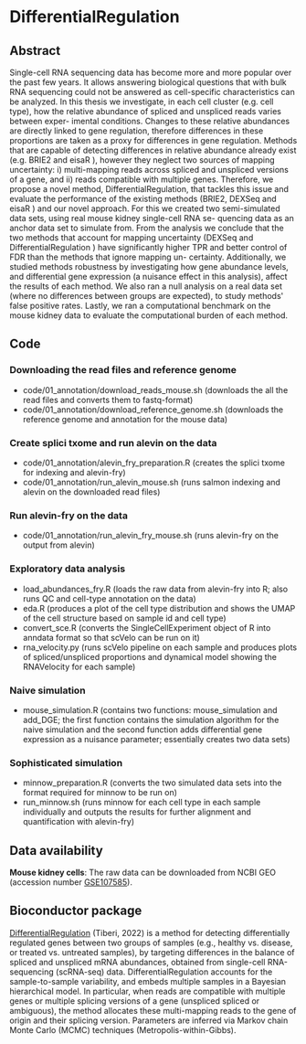 # DifferentialRegulation

## Abstract
Single-cell RNA sequencing data has become more and more popular over the past few years.
It allows answering biological questions that with bulk RNA sequencing could not be answered
as cell-specific characteristics can be analyzed. In this thesis we investigate, in each cell cluster
(e.g. cell type), how the relative abundance of spliced and unspliced reads varies between exper-
imental conditions. Changes to these relative abundances are directly linked to gene regulation,
therefore differences in these proportions are taken as a proxy for differences in gene regulation.
Methods that are capable of detecting differences in relative abundance already exist (e.g. BRIE2
and eisaR ), however they neglect two sources of mapping uncertainty: i) multi-mapping reads
across spliced and unspliced versions of a gene, and ii) reads compatible with multiple genes.
Therefore, we propose a novel method, DifferentialRegulation, that tackles this issue and evaluate
the performance of the existing methods (BRIE2, DEXSeq and eisaR ) and our novel approach.
For this we created two semi-simulated data sets, using real mouse kidney single-cell RNA se-
quencing data as an anchor data set to simulate from. From the analysis we conclude that the
two methods that account for mapping uncertainty (DEXSeq and DifferentialRegulation ) have
significantly higher TPR and better control of FDR than the methods that ignore mapping un-
certainty. Additionally, we studied methods robustness by investigating how gene abundance
levels, and differential gene expression (a nuisance effect in this analysis), affect the results of
each method. We also ran a null analysis on a real data set (where no differences between groups
are expected), to study methods' false positive rates. Lastly, we ran a computational benchmark
on the mouse kidney data to evaluate the computational burden of each method.

## Code

### Downloading the read files and reference genome

-   code/01_annotation/download_reads_mouse.sh (downloads the all the read files and converts them to fastq-format)
-   code/01_annotation/download_reference_genome.sh (downloads the reference genome and annotation for the mouse data)

### Create splici txome and run alevin on the data

-   code/01_annotation/alevin_fry_preparation.R (creates the splici txome for indexing and alevin-fry)
-   code/01_annotation/run_alevin_mouse.sh (runs salmon indexing and alevin on the downloaded read files)

### Run alevin-fry on the data

-   code/01_annotation/run_alevin_fry_mouse.sh (runs alevin-fry on the output from alevin)

### Exploratory data analysis

- load_abundances_fry.R (loads the raw data from alevin-fry into R; also runs QC and cell-type annotation on the data)
- eda.R (produces a plot of the cell type distribution and shows the UMAP of the cell structure based on sample id and cell type)
- convert_sce.R (converts the SingleCellExperiment object of R into anndata format so that scVelo can be run on it)
- rna_velocity.py (runs scVelo pipeline on each sample and produces plots of spliced/unspliced proportions and dynamical model showing the RNAVelocity for each sample)

### Naive simulation
- mouse_simulation.R (contains two functions: mouse_simulation and add_DGE; the first function contains the simulation algorithm for the naive simulation and the second function adds differential gene expression as a nuisance parameter; essentially creates two data sets)

### Sophisticated simulation
- minnow_preparation.R (converts the two simulated data sets into the format required for minnow to be run on)
- run_minnow.sh (runs minnow for each cell type in each sample individually and outputs the results for further alignment and quantification with alevin-fry)

## Data availability

**Mouse kidney cells**: The raw data can be downloaded from NCBI GEO (accession number [GSE107585](https://www.ncbi.nlm.nih.gov/geo/query/acc.cgi?acc=GSE107585)).

## Bioconductor package

[DifferentialRegulation](https://bioconductor.org/packages/release/bioc/html/DifferentialRegulation.html) (Tiberi, 2022) is a method for detecting differentially regulated genes between two groups of samples (e.g., healthy vs. disease, or treated vs. untreated samples), by targeting differences in the balance of spliced and unspliced mRNA abundances, obtained from single-cell RNA-sequencing (scRNA-seq) data. DifferentialRegulation accounts for the sample-to-sample variability, and embeds multiple samples in a Bayesian hierarchical model. In particular, when reads are compatible with multiple genes or multiple splicing versions of a gene (unspliced spliced or ambiguous), the method allocates these multi-mapping reads to the gene of origin and their splicing version. Parameters are inferred via Markov chain Monte Carlo (MCMC) techniques (Metropolis-within-Gibbs).
